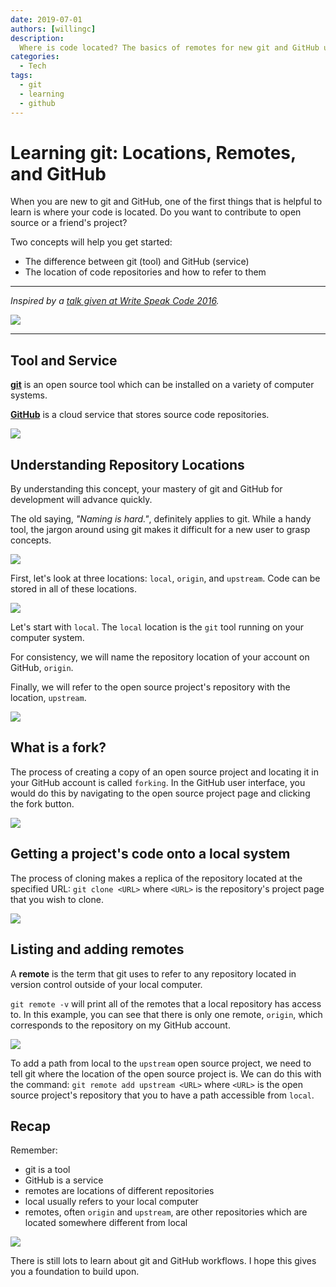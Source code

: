 ```yaml
---
date: 2019-07-01
authors: [willingc]
description:
  Where is code located? The basics of remotes for new git and GitHub users.
categories:
  - Tech
tags:
  - git
  - learning
  - github
---
```


# Learning git: Locations, Remotes, and GitHub

When you are new to git and GitHub, one of the first things that is helpful to
learn is where your code is located. Do you want to contribute to open source
or a friend's project?

Two concepts will help you get started:

- The difference between git (tool) and GitHub (service)
- The location of code repositories and how to refer to them

<!-- more -->
---

_Inspired by a [talk given at Write Speak Code 2016](https://www.slideshare.net/willingc/yes-you-can-git)._

![](../../../assets/images/2019/git-title.png)

---


## Tool and Service

**[git](https://git-scm.com/docs/)** is an open source tool which can be installed on a variety of computer systems.

**[GitHub](https://github.com)** is a cloud service that stores source code repositories.

![](../../../assets/images/2019/git-01.png)

## Understanding Repository Locations

By understanding this concept, your mastery of git and GitHub for development will advance quickly.

The old saying, _"Naming is hard."_, definitely applies to git. While a handy tool, the jargon around using git makes it difficult for a new user to grasp concepts.

![](../../../assets/images/2019/git-02.png)

First, let's look at three locations: `local`, `origin`, and `upstream`. Code can be stored in all of these locations.

![](../../../assets/images/2019/git-04.png)

Let's start with `local`. The `local` location is the `git` tool running on your computer system.

For consistency, we will name the repository location of your account on GitHub, `origin`.

Finally, we will refer to the open source project's repository with the location, `upstream`.

![](../../../assets/images/2019/git-05.png)

## What is a fork?

The process of creating a copy of an open source project and locating it in your GitHub account is called `forking`. In the GitHub user interface, you would do this by navigating to the open source project page and clicking the fork button.

![](../../../assets/images/2019/git-06.png)

## Getting a project's code onto a local system

The process of cloning makes a replica of the repository located at the specified URL: `git clone <URL>` where `<URL>` is the repository's project page that you wish to clone.

![](../../../assets/images/2019/git-07.png)

## Listing and adding remotes

A **remote** is the term that git uses to refer to any repository located in version control outside of your local computer.

`git remote -v` will print all of the remotes that a local repository has access to. In this example, you can see that there is only one remote, `origin`, which corresponds to the repository on my GitHub account.

![](../../../assets/images/2019/git-08.png)

To add a path from local to the `upstream` open source project, we need to tell git where the location of the open source project is. We can do this with the command: `git remote add upstream <URL>` where `<URL>` is the open source project's repository that you to have a path accessible from `local`.

## Recap

Remember:

- git is a tool
- GitHub is a service
- remotes are locations of different repositories
- local usually refers to your local computer
- remotes, often `origin` and `upstream`, are other repositories which are located somewhere different from local

![](../../../assets/images/2019/git-09.png)

There is still lots to learn about git and GitHub workflows. I hope this gives you a foundation to build upon.
